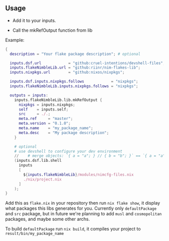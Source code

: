 ## Usage

- Add it to your inputs.

- Call the mkRefOutput function from lib

Example:

```nix
{
  description = "Your flake package description"; # optional

  inputs.dsf.url            = "github:cruel-intentions/devshell-files";  # optional
  inputs.flakeNimbleLib.url = "github:riinr/nim-flakes-lib";
  inputs.nixpkgs.url        = "github:nixos/nixpkgs";

  inputs.dsf.inputs.nixpkgs.follows            = "nixpkgs";              # optional
  inputs.flakeNimbleLib.inputs.nixpkgs.follows = "nixpkgs";

  outputs = inputs:
    inputs.flakeNimbleLib.lib.mkRefOutput {
      nixpkgs = inputs.nixpkgs;
      self    = inputs.self;
      src     = ./.;                                                     # source could be an input also
      meta.ref     = "master";
      meta.version = "0.1.0";
      meta.name    = "my_package_name";
      meta.desc    = "My package description";
    }

    # optional
    # use devshell to configure your dev environment
    //    # merge objects: `{ a = "a"; } // { b = "b"; }` == `{ a = "a"; b = "b"; }`
    (inputs.dsf.lib.shell 
      inputs
      [ 
        ${inputs.flakeNimbleLib}/modules/nimcfg-files.nix                # helper to create cfg files
        ./nix/project.nix                                                # your devshell configs
      ]
    );
}
```

Add this as `flake.nix` in your repository then run `nix flake show`, it display what packages this libs generates for you.
Currently only `defaultPackage` and `src` package, but in future we're planning to add `musl` and `cosmopolitan` packages, and maybe some other archs.

To build `defaultPackage` run `nix build`, it compiles your project to `result/bin/my_package_name`

